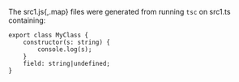 The src1.js{,.map} files were generated from running `tsc` on src1.ts containing:

```
export class MyClass {
    constructor(s: string) {
        console.log(s);
    }
    field: string|undefined;
}
```
